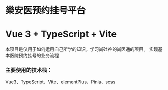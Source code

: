 # 樂安医预约挂号平台
# Vue 3 + TypeScript + Vite
本项目是仅用于如何运用自己所学的知识。学习尚硅谷的尚医通的项目。
实现基本医院预约挂号的业务流程
### 主要使用的技术栈：
Vue3、TypeScript、Vite、elementPlus、Pinia、scss

